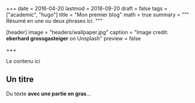 +++
date = 2016-04-20
lastmod = 2018-09-20
draft = false
tags = ["academic", "hugo"]
title = "Mon premier blog"
math = true
summary = """
Résumé en une ou deux phrases ici. 
"""

[header]
image = "headers/wallpaper.jpg"
caption = "Image credit: **eberhard grossgasteiger** on Unsplash"
preview = false

+++

Le contenu ici

## Un titre

Du texte **avec une partie en gras**...
